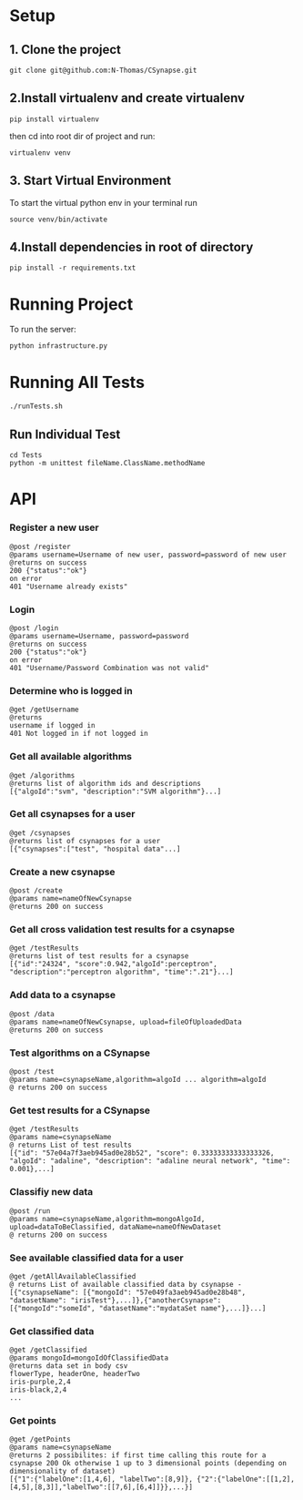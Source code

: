 # Setup
## 1. Clone the project
```
git clone git@github.com:N-Thomas/CSynapse.git
```
## 2.Install virtualenv and create virtualenv
```
pip install virtualenv
```
then cd into root dir of project and run:
```
virtualenv venv
```
## 3. Start Virtual Environment
To start the virtual python env in your terminal run
```
source venv/bin/activate
```

## 4.Install dependencies in root of directory
```
pip install -r requirements.txt
```

# Running Project
To run the server:
```
python infrastructure.py
```

# Running All Tests
```
./runTests.sh
```

## Run Individual Test
```
cd Tests
python -m unittest fileName.ClassName.methodName
```
# API

### Register a new user
```
@post /register
@params username=Username of new user, password=password of new user
@returns on success
200 {"status":"ok"}
on error
401 "Username already exists"
```

### Login
```
@post /login
@params username=Username, password=password
@returns on success
200 {"status":"ok"}
on error
401 "Username/Password Combination was not valid"
```

### Determine who is logged in
```
@get /getUsername
@returns
username if logged in
401 Not logged in if not logged in
```

### Get all available algorithms
```
@get /algorithms
@returns list of algorithm ids and descriptions
[{"algoId":"svm", "description":"SVM algorithm"}...]
```

### Get all csynapses for a user
```
@get /csynapses
@returns list of csynapses for a user
[{"csynapses":["test", "hospital data"...]
```

### Create a new csynapse
```
@post /create
@params name=nameOfNewCsynapse
@returns 200 on success
```

### Get all cross validation test results for a csynapse
```
@get /testResults
@returns list of test results for a csynapse 
[{"id":"24324", "score":0.942,"algoId":perceptron", "description":"perceptron algorithm", "time":".21"}...]
```

### Add data to a csynapse
```
@post /data
@params name=nameOfNewCsynapse, upload=fileOfUploadedData
@returns 200 on success
```

### Test algorithms on a CSynapse
```
@post /test
@params name=csynapseName,algorithm=algoId ... algorithm=algoId
@ returns 200 on success
```

### Get test results for a CSynapse
```
@get /testResults
@params name=csynapseName
@ returns List of test results
[{"id": "57e04a7f3aeb945ad0e28b52", "score": 0.33333333333333326, "algoId": "adaline", "description": "adaline neural network", "time": 0.001},...]
```

### Classifiy new data
```
@post /run
@params name=csynapseName,algorithm=mongoAlgoId, upload=dataToBeClassified, dataName=nameOfNewDataset
@ returns 200 on success
```

### See available classified data for a user
```
@get /getAllAvailableClassified
@ returns List of available classified data by csynapse -
[{"csynapseName": [{"mongoId": "57e049fa3aeb945ad0e28b48", "datasetName": "irisTest"},...]},{"anotherCsynapse":[{"mongoId":"someId", "datasetName":"mydataSet name"},...]}...]
```

### Get classified data
```
@get /getClassified
@params mongoId=mongoIdOfClassifiedData
@returns data set in body csv
flowerType, headerOne, headerTwo
iris-purple,2,4
iris-black,2,4
...
```

### Get points
```
@get /getPoints
@params name=csynapseName
@returns 2 possibilites: if first time calling this route for a csynapse 200 Ok otherwise 1 up to 3 dimensional points (depending on dimensionality of dataset)
[{"1":{"labelOne":[1,4,6], "labelTwo":[8,9]}, {"2":{"labelOne":[[1,2],[4,5],[8,3]],"labelTwo":[[7,6],[6,4]]}},...}]
```
